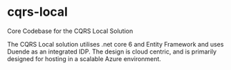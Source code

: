 # cqrs-local
Core Codebase for the CQRS Local Solution

The CQRS Local solution utilises .net core 6 and Entity Framework and uses Duende as an integrated IDP. 
The design is cloud centric, and is primarily designed for hosting in a scalable Azure environment. 

